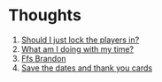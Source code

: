# Thoughts

1. [Should I just lock the players in?](/log/sdff.md)
1. [What am I doing with my time?](/log/jhgd.md)
1. [Ffs Brandon](/log/mdmd.md)
1. [Save the dates and thank you cards](/log/stdw.md)
